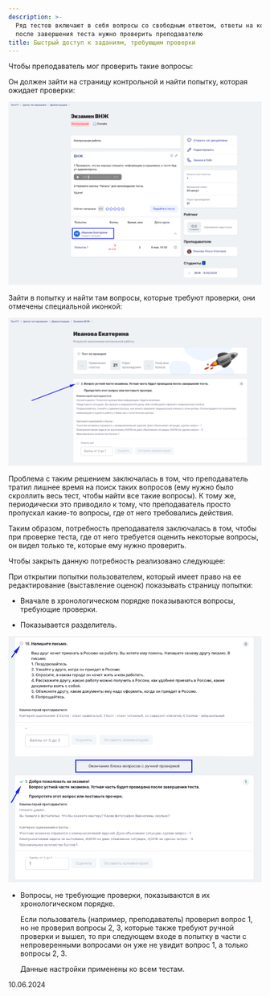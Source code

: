 ```yaml
---
description: >-
  Ряд тестов включают в себя вопросы со свободным ответом, ответы на которые
  после завершения теста нужно проверить преподавателю
title: Быстрый доступ к заданиям, требующим проверки
---
```


Чтобы преподаватель мог проверить такие вопросы:

Он должен зайти на страницу контрольной и найти попытку, которая ожидает проверки:

![](<../../.gitbook/assets/image (309).png>)

Зайти в попытку и найти там вопросы, которые требуют проверки, они отмечены специальной иконкой:

![](<../../.gitbook/assets/image (310).png>)

Проблема с таким решением заключалась в том, что преподаватель тратил лишнее время на поиск таких вопросов (ему нужно было скроллить весь тест, чтобы найти все такие вопросы). К тому же, периодически это приводило к тому, что преподаватель просто пропускал какие-то вопросы, где от него требовались действия.

Таким образом, потребность преподавателя заключалась в том, чтобы при проверке теста, где от него требуется оценить некоторые вопросы, он видел только те, которые ему нужно проверить.

Чтобы закрыть данную потребность реализовано следующее:

При открытии попытки пользователем, который имеет право на ее редактирование (выставление оценок) показывать страницу попытки:

-  Вначале в хронологическом порядке показываются вопросы, требующие проверки.

-  Показывается разделитель.

![](<../../.gitbook/assets/image (311).png>)

-  Вопросы, не требующие проверки, показываются в их хронологическом порядке.

   Если пользователь (например, преподаватель) проверил вопрос 1, но не проверил вопросы 2, 3, которые также требуют ручной проверки и вышел, то при следующем входе в попытку в части с непроверенными вопросами он уже не увидит вопрос 1, а только вопросы 2, 3.

   Данные настройки применены ко всем тестам.

10\.06.2024